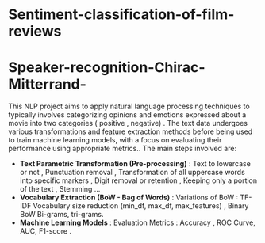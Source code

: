 # Sentiment-classification-of-film-reviews

# Speaker-recognition-Chirac-Mitterrand-

This NLP project aims to apply natural language processing techniques to typically involves categorizing opinions and emotions expressed about a movie into two categories ( positive , negative) . The text data undergoes various transformations and feature extraction methods before being used to train machine learning models, with a focus on evaluating their performance using appropriate metrics.. 
The main steps involved are: 
- **Text Parametric Transformation (Pre-processing)** :  Text to lowercase or not ,  Punctuation removal ,  Transformation of all uppercase words into specific markers  , Digit removal or retention  , Keeping only a portion of the text ,  Stemming ...
- **Vocabulary Extraction (BoW - Bag of Words)**  : Variations of BoW :  TF-IDF Vocabulary size reduction (min_df, max_df, max_features) ,  Binary BoW Bi-grams, tri-grams.
- **Machine Learning Models** : Evaluation Metrics : Accuracy ,  ROC Curve, AUC, F1-score .
